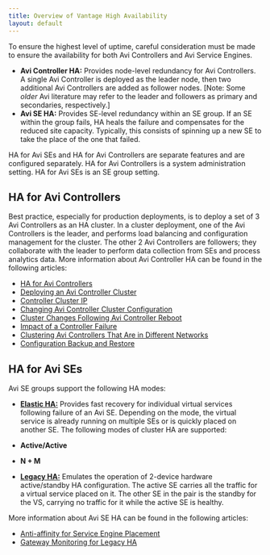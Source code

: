 ```yaml
---
title: Overview of Vantage High Availability
layout: default
---
```

To ensure the highest level of uptime, careful consideration must be made to ensure the availability for both Avi Controllers and Avi Service Engines.

* **Avi Controller HA:** Provides node-level redundancy for Avi Controllers. A single Avi Controller is deployed as the leader node, then two additional Avi Controllers are added as follower nodes. [Note: Some *older* Avi literature may refer to the leader and followers as primary and secondaries, respectively.]
* **Avi SE HA:** Provides SE-level redundancy within an SE group. If an SE within the group fails, HA heals the failure and compensates for the reduced site capacity. Typically, this consists of spinning up a new SE to take the place of the one that failed.

HA for Avi SEs and HA for Avi Controllers are separate features and are configured separately. HA for Avi Controllers is a system administration setting. HA for Avi SEs is an SE group setting.

## HA for Avi Controllers

Best practice, especially for production deployments, is to deploy a set of 3 Avi Controllers as an HA cluster. In a cluster deployment, one of the Avi Controllers is the leader, and performs load balancing and configuration management for the cluster. The other 2 Avi Controllers are followers; they collaborate with the leader to perform data collection from SEs and process analytics data. More information about Avi Controller HA can be found in the following articles:

* <a href="/docs/latest/ha-for-avi-controllers">HA for Avi Controllers</a>
* <a href="/docs/latest/configure-controller-ha-cluster">Deploying an Avi Controller Cluster</a>
* <a href="/docs/latest/controller-cluster-ip">Controller Cluster IP</a>
* <a href="/docs/latest/changing-avi-controller-cluster-configuration">Changing Avi Controller Cluster Configuration</a>
* <a href="/docs/latest/cluster-operational-changes">Cluster Changes Following Avi Controller Reboot</a>
* <a href="/docs/latest/impact-of-a-controller-failure">Impact of a Controller Failure</a>
* <a href="/docs/latest/clustering-controllers-from-different-networks">Clustering Avi Controllers That Are in Different Networks</a>
* <a href="/docs/latest/backup-the-configuration">Configuration Backup and Restore</a>

## HA for Avi SEs

Avi SE groups support the following HA modes:

* **<a href="/docs/latest/elastic-ha-for-avi-service-engines-16-2">Elastic HA:</a>** Provides fast recovery for individual virtual services following failure of an Avi SE. Depending on the mode, the virtual service is already running on multiple SEs or is quickly placed on another SE. The following modes of cluster HA are supported:

* **Active/Active**
* **N + M**
* **<a href="/legacy-ha/">Legacy HA:</a>** Emulates the operation of 2-device hardware active/standby HA configuration. The active SE carries all the traffic for a virtual service placed on it. The other SE in the pair is the standby for the VS, carrying no traffic for it while the active SE is healthy.

More information about Avi SE HA can be found in the following articles:

* <a href="/docs/latest/anti-affinity-for-service-engine-placement">Anti-affinity for Service Engine Placement</a>
* <a href="/docs/latest/gateway-monitoring-for-legacy-ha">Gateway Monitoring for Legacy HA</a>